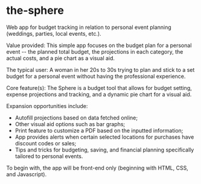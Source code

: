 # the-sphere
Web app for budget tracking in relation to personal event planning (weddings, parties, local events, etc.).

Value provided: This simple app focuses on the budget plan for a personal event -- the planned total budget, the projections in each category, the actual costs, and a pie chart as a visual aid.

The typical user: A woman in her 20s to 30s trying to plan and stick to a set budget for a personal event without having the professional experience.

Core feature(s): The Sphere is a budget tool that allows for budget setting, expense projections and tracking, and a dynamic pie chart for a visual aid.

Expansion opportunities include: 
   - Autofill projections based on data fetched online;
   - Other visual aid options such as bar graphs;
   - Print feature to customize a PDF based on the inputted information;
   - App provides alerts when certain selected locations for purchases have discount codes or sales;
   - Tips and tricks for budgeting, saving, and financial planning specifically tailored to personal events.
    
To begin with, the app will be front-end only (beginning with HTML, CSS, and Javascript).
